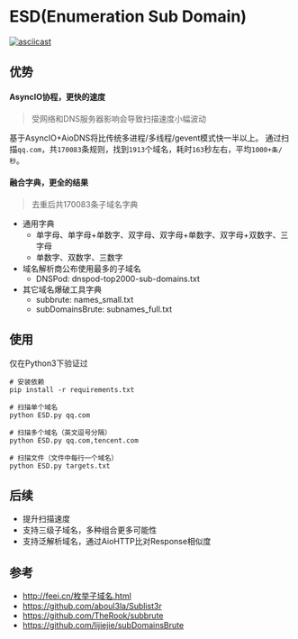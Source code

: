 # ESD(Enumeration Sub Domain)
[![asciicast](https://asciinema.org/a/15WhUe40eEhSbwAXZdf2RQdq9.png)](https://asciinema.org/a/15WhUe40eEhSbwAXZdf2RQdq9)

## 优势
#### AsyncIO协程，更快的速度
> 受网络和DNS服务器影响会导致扫描速度小幅波动

基于AsyncIO+AioDNS将比传统多进程/多线程/gevent模式快一半以上。
通过扫描`qq.com`，共`170083`条规则，找到`1913`个域名，耗时`163`秒左右，平均`1000+条/秒`。

#### 融合字典，更全的结果
> 去重后共170083条子域名字典

- 通用字典
    - 单字母、单字母+单数字、双字母、双字母+单数字、双字母+双数字、三字母
    - 单数字、双数字、三数字
- 域名解析商公布使用最多的子域名
    - DNSPod: dnspod-top2000-sub-domains.txt
- 其它域名爆破工具字典
    - subbrute: names_small.txt
    - subDomainsBrute: subnames_full.txt

## 使用
仅在Python3下验证过
```
# 安装依赖
pip install -r requirements.txt

# 扫描单个域名
python ESD.py qq.com

# 扫描多个域名（英文逗号分隔）
python ESD.py qq.com,tencent.com

# 扫描文件（文件中每行一个域名）
python ESD.py targets.txt
```

## 后续
- 提升扫描速度
- 支持三级子域名，多种组合更多可能性
- 支持泛解析域名，通过AioHTTP比对Response相似度

## 参考
- http://feei.cn/枚举子域名.html
- https://github.com/aboul3la/Sublist3r
- https://github.com/TheRook/subbrute
- https://github.com/lijiejie/subDomainsBrute
